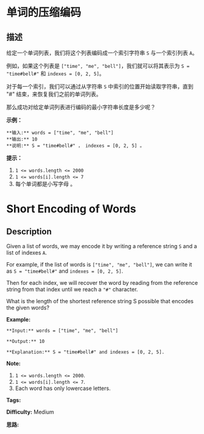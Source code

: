 # 单词的压缩编码

## 描述

给定一个单词列表，我们将这个列表编码成一个索引字符串 `S` 与一个索引列表 `A`。

例如，如果这个列表是 `["time", "me", "bell"]`，我们就可以将其表示为 `S = "time#bell#"` 和 `indexes = [0, 2, 5]`。

对于每一个索引，我们可以通过从字符串 `S` 中索引的位置开始读取字符串，直到 "#" 结束，来恢复我们之前的单词列表。

那么成功对给定单词列表进行编码的最小字符串长度是多少呢？



**示例：**

    
    
    **输入:** words = ["time", "me", "bell"]
    **输出:** 10
    **说明:** S = "time#bell#" ， indexes = [0, 2, 5] 。
    



**提示：**

  1. `1 <= words.length <= 2000`
  2. `1 <= words[i].length <= 7`
  3. 每个单词都是小写字母 。



# Short Encoding of Words

## Description



Given a list of words, we may encode it by writing a reference string `S` and a list of indexes `A`.

For example, if the list of words is `["time", "me", "bell"]`, we can write it as `S = "time#bell#"` and `indexes = [0, 2, 5]`.

Then for each index, we will recover the word by reading from the reference string from that index until we reach a `"#"` character.

What is the length of the shortest reference string S possible that encodes the given words?

**Example:**

    
    
    **Input:** words = ["time", "me", "bell"]
    **Output:** 10
    **Explanation:** S = "time#bell#" and indexes = [0, 2, 5].
    



**Note:**

  1. `1 <= words.length <= 2000`.
  2. `1 <= words[i].length <= 7`.
  3. Each word has only lowercase letters.


**Tags:** 

**Difficulty:** Medium

**思路:**
